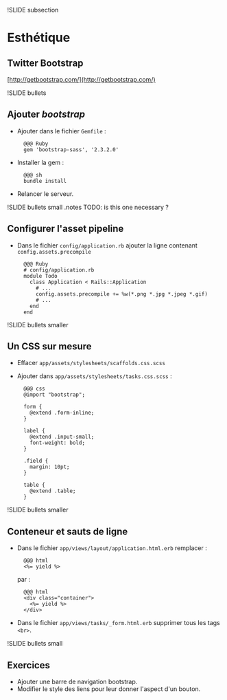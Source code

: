 !SLIDE subsection
# Esthétique

## Twitter Bootstrap

[http://getbootstrap.com/](http://getbootstrap.com/)

!SLIDE bullets
## Ajouter _bootstrap_
- Ajouter dans le fichier `Gemfile` :

        @@@ Ruby
        gem 'bootstrap-sass', '2.3.2.0'

- Installer la gem :

        @@@ sh
        bundle install

- Relancer le serveur.

!SLIDE bullets small
.notes TODO: is this one necessary ?
## Configurer l'asset pipeline

- Dans le fichier `config/application.rb` ajouter la ligne 
contenant `config.assets.precompile`

        @@@ Ruby
        # config/application.rb
        module Todo
          class Application < Rails::Application
            # ...
            config.assets.precompile += %w(*.png *.jpg *.jpeg *.gif)
            # ...
          end
        end

!SLIDE bullets smaller
## Un CSS sur mesure

- Effacer `app/assets/stylesheets/scaffolds.css.scss`
- Ajouter dans `app/assets/stylesheets/tasks.css.scss` :

        @@@ css
        @import "bootstrap";

        form {
          @extend .form-inline;
        }

        label {
          @extend .input-small;
          font-weight: bold;
        }

        .field {
          margin: 10pt;
        }

        table {
          @extend .table;
        }


!SLIDE bullets smaller
## Conteneur et sauts de ligne

- Dans le fichier `app/views/layout/application.html.erb` remplacer :

        @@@ html
        <%= yield %>

  par :

        @@@ html
        <div class="container">
          <%= yield %>
        </div>

- Dans le fichier `app/views/tasks/_form.html.erb` supprimer tous les tags
`<br>`.

!SLIDE bullets small
## Exercices

- Ajouter une barre de navigation bootstrap.
- Modifier le style des liens pour leur donner l'aspect d'un bouton.
